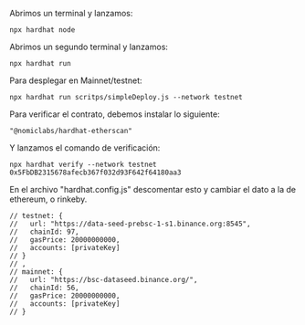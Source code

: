 Abrimos un terminal y lanzamos:

    npx hardhat node

Abrimos un segundo terminal y lanzamos:

    npx hardhat run

Para desplegar en Mainnet/testnet:

    npx hardhat run scritps/simpleDeploy.js --network testnet

Para verificar el contrato, debemos instalar lo siguiente:

    "@nomiclabs/hardhat-etherscan"

Y lanzamos el comando de verificación:

    npx hardhat verify --network testnet 0x5FbDB2315678afecb367f032d93F642f64180aa3

En el archivo "hardhat.config.js" descomentar esto y cambiar el dato a la de ethereum, o rinkeby.

    // testnet: {
    //   url: "https://data-seed-prebsc-1-s1.binance.org:8545",
    //   chainId: 97,
    //   gasPrice: 20000000000,
    //   accounts: [privateKey]
    // }
    // ,
    // mainnet: {
    //   url: "https://bsc-dataseed.binance.org/",
    //   chainId: 56,
    //   gasPrice: 20000000000,
    //   accounts: [privateKey]
    // }
